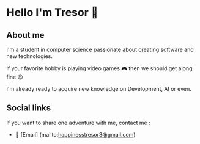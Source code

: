 # Hello I'm Tresor 🤠

## About me
I'm a student in computer science passionate about creating software and new technologies.

If your favorite hobby is playing video games 🎮 then we should get along fine 😉 

I'm already ready to acquire new knowledge on Development, AI or even.

## Social links
If you want to share one adventure with me, contact me :

- 📧 [Email] (mailto:happinesstresor3@gmail.com)



<!--- - 👋 Hi, I’m @Tresor091005
- 👀 I’m interested in ...
- 🌱 I’m currently learning ...
- 💞️ I’m looking to collaborate on ...
- 📫 How to reach me ...
--->
<!---
Tresor091005/Tresor091005 is a ✨ special ✨ repository because its `README.md` (this file) appears on your GitHub profile.
You can click the Preview link to take a look at your changes.
--->
